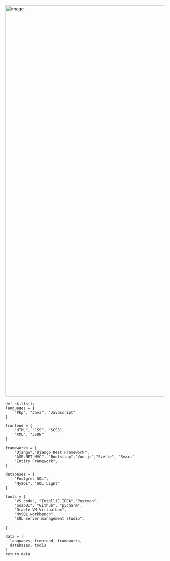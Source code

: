 <img width="1238" alt="image" src="https://user-images.githubusercontent.com/56532392/158840418-a3a26880-6934-4eb4-917c-9aaf5114cb1f.png">




    def skills():
    languages = { 
        "Php", "Java", "Javascript"
    }
    
    frontend = { 
        "HTML", "CSS", "SCSS",
        "XML", "JSON"
    }
    
    frameworks = { 
        "Django","Django Rest Framework", 
        "ASP.NET MVC", "Bootstrap","Vue.js","Svelte", "React"
        "Entity Framework",
    }
    
    databases = { 
        "Postgres SQL", 
        "MySQL", "SQL Light" 
    }
    
    tools = {
        "VS code", "IntelliJ IDEA","Postman", 
        "SoapUI", "Github", "pycharm", 
        "Oracle VM Virtualbox", 
        "MySQL workbench",
        "SQL server management studio",
        
    }     
    
    data = [
      languages, frontend, frameworks, 
      databases, tools
    ]
    return data


